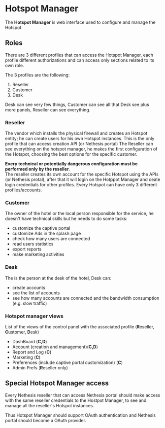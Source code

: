 # Hotspot Manager

The **Hotspot Manager** is  web interface used to configure and manage the Hotspot.

## Roles

There are 3 different profiles that can access the Hotspot Manager, each profile different authorizations
and can access only sections related to its own role.

The 3 profiles are the following:

1. Reseller
2. Customer
3. Desk

Desk can see very few things, Customer can see all that Desk see plus more panels, Reseller can see everything.

### Reseller

The vendor which installs the physical firewall and creates an Hotspot entity; he can create users for his own Hotspot instances. 
This is the only profile that can access creation API (or Nethesis portal)
The Reseller can see everything on the hotspot manager, he makes the first configuration of the Hotspot, choosing the best options for the specific customer.

**Every technical or potentially dangerous configuration must be performed only by the reseller.**  
The reseller creates its own account for the specific Hotspot using the APIs (or Nethesis protal),
after that it will login on the Hotppot Manager and ceate login credentials for other profiles.
Every Hotspot can have only 3 different profiles/accounts.
 
### Customer

The owner of the hotel or the local person responsible for the service, he doesn't have technical skills but he needs to do some tasks:

* customize the captive portal
* customize Ads in the splash page
* check how many users are connected
* read users statistics
* export reports
* make marketing activities

### Desk

The is the person at the desk of the hotel, Desk can:

* create accounts
* see the list of accounts
* see how many accounts are connected and the bandwidth consumption (e.g. slow traffic)

### Hotspot manager views

List of the views of the control panel with the associated profile (**R**eseller, **C**ustomer, **D**esk)

* DashBoard (**C,D**)
* Account (creation and management)(**C,D**)
* Report and Log (**C**)
* Marketing (**C**)
* Preferences (include captive portal customization) (**C**)
* Admin Prefs (**R**eseller only)


## Special Hotspot Manager access

Every Nethesis reseller that can access Nethesis portal should make access with the same reseller credentials to the Hostpot Manager,
to see and manage all the reseller's Hotspot instances.

Thus Hotspot Manager should support OAuth authentication and Nethesis portal should become a OAuth provider.
